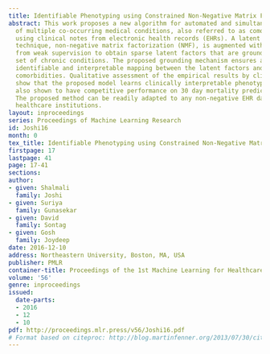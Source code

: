 ```yaml
---
title: Identifiable Phenotyping using Constrained Non-Negative Matrix Factorization
abstract: This work proposes a new algorithm for automated and simultaneous phenotyping
  of multiple co-occurring medical conditions, also referred to as comorbidities,
  using clinical notes from electronic health records (EHRs). A latent factor estimation
  technique, non-negative matrix factorization (NMF), is augmented with domain constraints
  from weak supervision to obtain sparse latent factors that are grounded to a fixed
  set of chronic conditions. The proposed grounding mechanism ensures a one-to-one
  identifiable and interpretable mapping between the latent factors and the target
  comorbidities. Qualitative assessment of the empirical results by clinical experts
  show that the proposed model learns clinically interpretable phenotypes which are
  also shown to have competitive performance on 30 day mortality prediction task.
  The proposed method can be readily adapted to any non-negative EHR data across various
  healthcare institutions.
layout: inproceedings
series: Proceedings of Machine Learning Research
id: Joshi16
month: 0
tex_title: Identifiable Phenotyping using Constrained Non-Negative Matrix Factorization
firstpage: 17
lastpage: 41
page: 17-41
sections: 
author:
- given: Shalmali
  family: Joshi
- given: Suriya
  family: Gunasekar
- given: David
  family: Sontag
- given: Gosh
  family: Joydeep
date: 2016-12-10
address: Northeastern University, Boston, MA, USA
publisher: PMLR
container-title: Proceedings of the 1st Machine Learning for Healthcare Conference
volume: '56'
genre: inproceedings
issued:
  date-parts:
  - 2016
  - 12
  - 10
pdf: http://proceedings.mlr.press/v56/Joshi16.pdf
# Format based on citeproc: http://blog.martinfenner.org/2013/07/30/citeproc-yaml-for-bibliographies/
---
```

